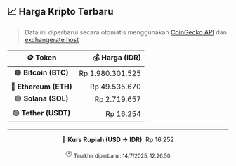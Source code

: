

<!-- HARGA_KRIPTO -->
## 📈 Harga Kripto Terbaru

> Data ini diperbarui secara otomatis menggunakan [CoinGecko API](https://www.coingecko.com/) dan [exchangerate.host](https://exchangerate.host/)

<div align="center">

| 🪙 Token | 💰 Harga (IDR) |
|:------:|---------------:|
| 🟠 **Bitcoin (BTC)**   | Rp 1.980.301.525 |
| 🔵 **Ethereum (ETH)**  | Rp 49.535.670 |
| 🟣 **Solana (SOL)**    | Rp 2.719.657 |
| 🟢 **Tether (USDT)**   | Rp 16.254 |

---

💱 **Kurs Rupiah (USD → IDR)**: Rp 16.252

🕒 <sub>Terakhir diperbarui: 14/7/2025, 12.26.50</sub>

</div>
<!-- /HARGA_KRIPTO -->